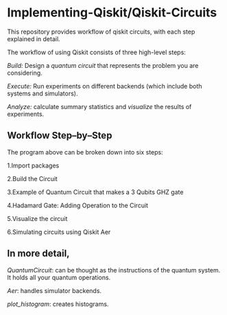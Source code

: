 # Implementing-Qiskit/Qiskit-Circuits
This repository provides workflow of qiskit circuits, with each step explained in detail.

The workflow of using Qiskit consists of three high-level steps:

*Build:*
Design a *quantum circuit* that represents the problem you are considering.

*Execute:*
Run experiments on different backends (which include both systems and simulators).

*Analyze:*
calculate summary statistics and *visualize* the results of experiments.


## Workflow Step–by–Step
The program above can be broken down into six steps:

1.Import packages

2.Build the Circuit

3.Example of Quantum Circuit that makes a 3 Qubits GHZ gate

4.Hadamard Gate: Adding Operation to the Circuit

5.Visualize the circuit

6.Simulating circuits using Qiskit Aer



## In more detail,

*QuantumCircuit*: can be thought as the instructions of the quantum system. It holds all your quantum operations.

*Aer*: handles simulator backends.

*plot_histogram*: creates histograms.

